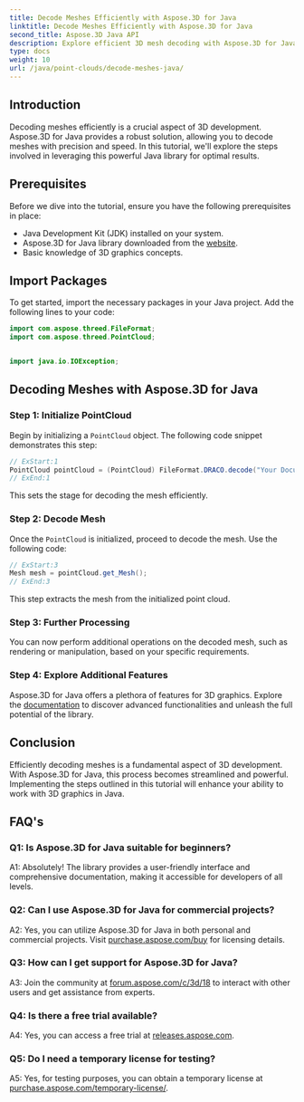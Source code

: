 ```yaml
---
title: Decode Meshes Efficiently with Aspose.3D for Java
linktitle: Decode Meshes Efficiently with Aspose.3D for Java
second_title: Aspose.3D Java API
description: Explore efficient 3D mesh decoding with Aspose.3D for Java. Step-by-step tutorial for developers.
type: docs
weight: 10
url: /java/point-clouds/decode-meshes-java/
---
```

## Introduction

Decoding meshes efficiently is a crucial aspect of 3D development. Aspose.3D for Java provides a robust solution, allowing you to decode meshes with precision and speed. In this tutorial, we'll explore the steps involved in leveraging this powerful Java library for optimal results.

## Prerequisites

Before we dive into the tutorial, ensure you have the following prerequisites in place:

- Java Development Kit (JDK) installed on your system.
- Aspose.3D for Java library downloaded from the [website](https://releases.aspose.com/3d/java/).
- Basic knowledge of 3D graphics concepts.

## Import Packages

To get started, import the necessary packages in your Java project. Add the following lines to your code:

```java
import com.aspose.threed.FileFormat;
import com.aspose.threed.PointCloud;


import java.io.IOException;
```

## Decoding Meshes with Aspose.3D for Java

### Step 1: Initialize PointCloud

Begin by initializing a `PointCloud` object. The following code snippet demonstrates this step:

```java
// ExStart:1
PointCloud pointCloud = (PointCloud) FileFormat.DRACO.decode("Your Document Directory" + "point_cloud_no_qp.drc");
// ExEnd:1
```

This sets the stage for decoding the mesh efficiently.

### Step 2: Decode Mesh

Once the `PointCloud` is initialized, proceed to decode the mesh. Use the following code:

```java
// ExStart:3
Mesh mesh = pointCloud.get_Mesh();
// ExEnd:3
```

This step extracts the mesh from the initialized point cloud.

### Step 3: Further Processing

You can now perform additional operations on the decoded mesh, such as rendering or manipulation, based on your specific requirements.

### Step 4: Explore Additional Features

Aspose.3D for Java offers a plethora of features for 3D graphics. Explore the [documentation](https://reference.aspose.com/3d/java/) to discover advanced functionalities and unleash the full potential of the library.

## Conclusion

Efficiently decoding meshes is a fundamental aspect of 3D development. With Aspose.3D for Java, this process becomes streamlined and powerful. Implementing the steps outlined in this tutorial will enhance your ability to work with 3D graphics in Java.

## FAQ's

### Q1: Is Aspose.3D for Java suitable for beginners?

A1: Absolutely! The library provides a user-friendly interface and comprehensive documentation, making it accessible for developers of all levels.

### Q2: Can I use Aspose.3D for Java for commercial projects?

A2: Yes, you can utilize Aspose.3D for Java in both personal and commercial projects. Visit [purchase.aspose.com/buy](https://purchase.aspose.com/buy) for licensing details.

### Q3: How can I get support for Aspose.3D for Java?

A3: Join the community at [forum.aspose.com/c/3d/18](https://forum.aspose.com/c/3d/18) to interact with other users and get assistance from experts.

### Q4: Is there a free trial available?

A4: Yes, you can access a free trial at [releases.aspose.com](https://releases.aspose.com/).

### Q5: Do I need a temporary license for testing?

A5: Yes, for testing purposes, you can obtain a temporary license at [purchase.aspose.com/temporary-license/](https://purchase.aspose.com/temporary-license/).

